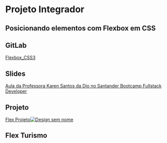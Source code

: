 # Projeto Integrador

## Posicionando elementos com Flexbox em CSS

## GitLab

[Flexbox_CSS3](https://github.com/Sandradiotech/Flexbox_CSS/tree/main/Flexbox)


## Slides

[Aula da Professora Karen Santos da Dio no Santander Bootcamp Fullstack Developer](https://drive.google.com/file/d/1cSBnkzCsCaqkbiUssLW7LCVCw5yErRCk/view?!)

## Projeto

[Flex Projeto![Design sem nome](https://user-images.githubusercontent.com/117128219/204114867-b78a5bfd-aa6b-4f85-bdda-95bc3d9e460d.gif)
](https://github.com/Sandradiotech/Flex_Projeto/tree/main/Flexbox)


## Flex Turismo


